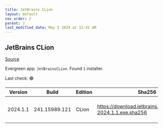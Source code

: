 ```yaml
---
title: JetBrains CLion
layout: default
nav_order: 2
parent: J
last_modified_date: May 5 2024 at 12:41 AM
---
```


## JetBrains CLion

[Source](https://www.jetbrains.com/clion)

Evergreen app: `JetBrainsCLion`. Found `1` installer.

Last check: 🟢

| Version  | Build         | Edition | Sha256                                                       | Date      | Size       | Type | URI                                                                                                            |
| -------- | ------------- | ------- | ------------------------------------------------------------ | --------- | ---------- | ---- | -------------------------------------------------------------------------------------------------------------- |
| 2024.1.1 | 241.15989.121 | CLion   | https://download.jetbrains.com/cpp/CLion-2024.1.1.exe.sha256 | 25/4/2024 | 1082947152 | exe  | [https://download.jetbrains.com/cpp/CLion-2024.1.1.exe](https://download.jetbrains.com/cpp/CLion-2024.1.1.exe) |
